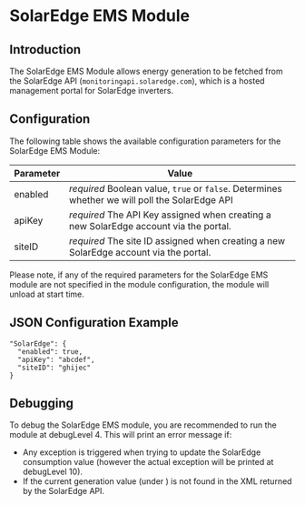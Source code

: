 # SolarEdge EMS Module

## Introduction

The SolarEdge EMS Module allows energy generation to be fetched from the SolarEdge API (```monitoringapi.solaredge.com```), which is a hosted management portal for SolarEdge inverters.

## Configuration

The following table shows the available configuration parameters for the SolarEdge EMS Module:

| **Parameter** | **Value** |
| ------------- | --------- |
| enabled       | *required* Boolean value, ```true``` or ```false```. Determines whether we will poll the SolarEdge API |
| apiKey        | *required* The API Key assigned when creating a new SolarEdge account via the portal. |
| siteID        | *required* The site ID assigned when creating a new SolarEdge account via the portal. |

Please note, if any of the required parameters for the SolarEdge EMS module are not specified in the module configuration, the module will unload at start time.

## JSON Configuration Example

```
"SolarEdge": {
  "enabled": true,
  "apiKey": "abcdef",
  "siteID": "ghijec"
}
```

## Debugging

To debug the SolarEdge EMS module, you are recommended to run the module at debugLevel 4. This will print an error message if:

   * Any exception is triggered when trying to update the SolarEdge consumption value (however the actual exception will be printed at debugLevel 10).
   * If the current generation value (under <currentPower><power>) is not found in the XML returned by the SolarEdge API.

